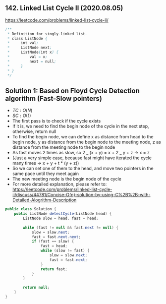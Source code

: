## 142. Linked List Cycle II (2020.08.05)

https://leetcode.com/problems/linked-list-cycle-ii/


```java
/**
 * Definition for singly-linked list.
 * class ListNode {
 *     int val;
 *     ListNode next;
 *     ListNode(int x) {
 *         val = x;
 *         next = null;
 *     }
 * }
 */
```

## Solution 1: Based on Floyd Cycle Detection algorithm (Fast-Slow pointers)

- $TC:O(N)$
- $SC:O(1)$
- The first pass is to check if the cycle exists
- If it is, we need to find the begin node of the cycle in the next step, otherwise, return null
- To find the begin node, we can define x as distance from head to the begin node, y as distance from the begin node to the meeting node, z as distance from the meeting node to the begin node
- As fast moves 2 times as slow, so 2 _ (x + y) = x + 2 _ y + z -> x = z
- (Just a very simple case, because fast might have iterated the cycle many times -> x + y + t * (y + z))
- So we can set one of them to the head, and move two pointers in the same pace until they meet again
- The new meeting node is the begin node of the cycle
- For more detailed explanation, please refer to: https://leetcode.com/problems/linked-list-cycle-ii/discuss/44781/Concise-O(n)-solution-by-using-C%2B%2B-with-Detailed-Alogrithm-Description

```java
public class Solution {
    public ListNode detectCycle(ListNode head) {
        ListNode slow = head, fast = head;
        
        while (fast != null && fast.next != null) {
            slow = slow.next;
            fast = fast.next.next;
            if (fast == slow) {
                fast = head;
                while (slow != fast) {
                    slow = slow.next;
                    fast = fast.next;
                }
                return fast;
            }
        }
        
        return null;
    }
}
```

